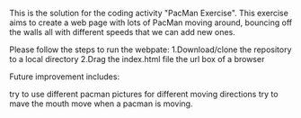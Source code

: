 This is the solution for the coding activity "PacMan Exercise". This exercise aims to create a web page with lots of PacMan moving around, bouncing off the walls all with different speeds that we can add new ones. 

Please follow the steps to run the webpate:
1.Download/clone the repository to a local directory
2.Drag the index.html file the url box of a browser

Future improvement includes:

try to use different pacman pictures for different moving directions
try to mave the mouth move when a pacman is moving.
